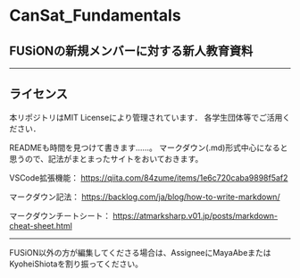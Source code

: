 # CanSat_Fundamentals
## FUSiONの新規メンバーに対する新人教育資料
___

## ライセンス
本リポジトリはMIT Licenseにより管理されています．
各学生団体等でご活用ください．

READMEも時間を見つけて書きます……。
マークダウン(.md)形式中心になると思うので、記法がまとまったサイトをおいておきます。

VSCode拡張機能： https://qiita.com/84zume/items/1e6c720caba9898f5af2

マークダウン記法：
https://backlog.com/ja/blog/how-to-write-markdown/

マークダウンチートシート：
https://atmarksharp.v01.jp/posts/markdown-cheat-sheet.html

---

FUSiON以外の方が編集してくださる場合は、AssigneeにMayaAbeまたはKyoheiShiotaを割り振ってください。
